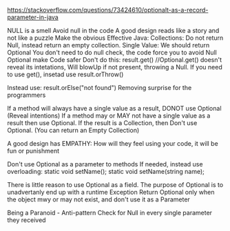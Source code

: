 https://stackoverflow.com/questions/73424610/optionalt-as-a-record-parameter-in-java

NULL is a smell
Avoid null in the code
A good design reads like a story and not like a puzzle
Make the obvious
Effective Java: Collections: Do not return Null, instead return an empty collection.
Single Value: We should return Optional<T>
You don't need to do null check, the code force you to avoid Null
Optional make Code safer
Don't do this: result.get() //Optional.get() doesn't reveal its intetations, Will blowUp if not present, throwing a Null.
If you need to use get(), insetad use result.orThrow()

Instead use: result.orElse("not found")
Removing surprise for the programmers

If a method will always have a single value as a result, DONOT use Optional (Reveal intentions)
If a method may or MAY not have a single value as a result then use Optional.
If the result is a Collection, then Don't use Optional. (You can return an Empty Collection)

A good design has EMPATHY:
How will they feel using your code, it will be fun or punishment

Don't use Optional<T> as a parameter to methods
If needed, instead use overloading:
static void setName();
static void setName(string name);

There is little reason to use Optional as a field.
The purpose of Optional is to unadvertanly end up with a runtime Exception
Return Optional only when the object mwy or may not exist, and don't use it as a Parameter

Being a Paranoid - Anti-pattern
Check for Null in every single parameter they received
